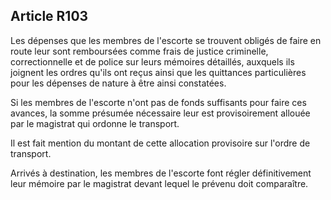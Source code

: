 Article R103
----
Les dépenses que les membres de l'escorte se trouvent obligés de faire en route
leur sont remboursées comme frais de justice criminelle, correctionnelle et de
police sur leurs mémoires détaillés, auxquels ils joignent les ordres qu'ils ont
reçus ainsi que les quittances particulières pour les dépenses de nature à être
ainsi constatées.

Si les membres de l'escorte n'ont pas de fonds suffisants pour faire ces
avances, la somme présumée nécessaire leur est provisoirement allouée par le
magistrat qui ordonne le transport.

Il est fait mention du montant de cette allocation provisoire sur l'ordre de
transport.

Arrivés à destination, les membres de l'escorte font régler définitivement leur
mémoire par le magistrat devant lequel le prévenu doit comparaître.

